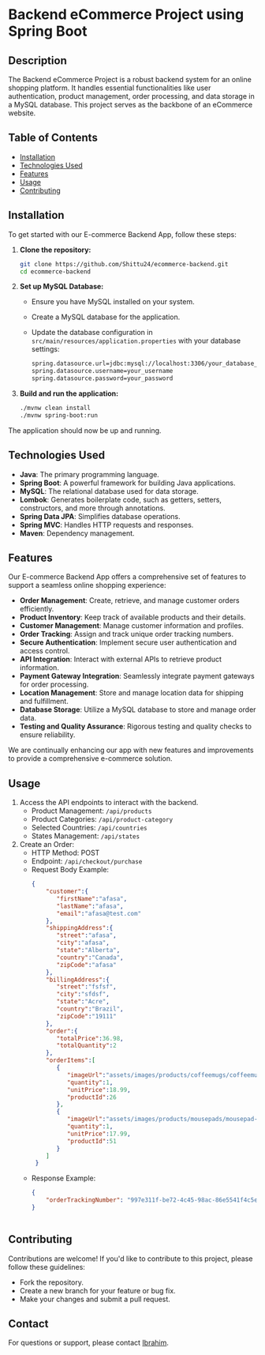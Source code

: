# Backend eCommerce Project using Spring Boot

## Description
The Backend eCommerce Project is a robust backend system for an online shopping platform. It handles essential functionalities like user authentication, product management, order processing, and data storage in a MySQL database. This project serves as the backbone of an eCommerce website.

## Table of Contents

- [Installation](#installation)
- [Technologies Used](#technologies-used)
- [Features](#features)
- [Usage](#usage)
- [Contributing](#contributing)

## Installation

To get started with our E-commerce Backend App, follow these steps:

1. **Clone the repository:**

   ```bash
   git clone https://github.com/Shittu24/ecommerce-backend.git
   cd ecommerce-backend

2. **Set up MySQL Database:**
   - Ensure you have MySQL installed on your system.
   - Create a MySQL database for the application.
   - Update the database configuration in `src/main/resources/application.properties` with your database settings:
  
     ```bash
     spring.datasource.url=jdbc:mysql://localhost:3306/your_database_name
     spring.datasource.username=your_username
     spring.datasource.password=your_password

3. **Build and run the application:**

   ```bash
   ./mvnw clean install
   ./mvnw spring-boot:run

The application should now be up and running.



## Technologies Used
- **Java**: The primary programming language.
- **Spring Boot**: A powerful framework for building Java applications.
- **MySQL**: The relational database used for data storage.
- **Lombok**: Generates boilerplate code, such as getters, setters, constructors, and more through annotations.
- **Spring Data JPA**: Simplifies database operations.
- **Spring MVC**: Handles HTTP requests and responses.
- **Maven**: Dependency management.

## Features

Our E-commerce Backend App offers a comprehensive set of features to support a seamless online shopping experience:

- **Order Management**: Create, retrieve, and manage customer orders efficiently.
- **Product Inventory**: Keep track of available products and their details.
- **Customer Management**: Manage customer information and profiles.
- **Order Tracking**: Assign and track unique order tracking numbers.
- **Secure Authentication**: Implement secure user authentication and access control.
- **API Integration**: Interact with external APIs to retrieve product information.
- **Payment Gateway Integration**: Seamlessly integrate payment gateways for order processing.
- **Location Management**: Store and manage location data for shipping and fulfillment.
- **Database Storage**: Utilize a MySQL database to store and manage order data.
- **Testing and Quality Assurance**: Rigorous testing and quality checks to ensure reliability.

We are continually enhancing our app with new features and improvements to provide a comprehensive e-commerce solution.



## Usage
1. Access the API endpoints to interact with the backend.
   - Product Management: `/api/products`
   - Product Categories: `/api/product-category`
   - Selected Countries: `/api/countries`
   - States Management: `/api/states`
2. Create an Order:
      - HTTP Method: POST
      - Endpoint: `/api/checkout/purchase`
      - Request Body Example:
        ```json
        {
            "customer":{
               "firstName":"afasa",
               "lastName":"afasa",
               "email":"afasa@test.com"
            },
            "shippingAddress":{
               "street":"afasa",
               "city":"afasa",
               "state":"Alberta",
               "country":"Canada",
               "zipCode":"afasa"
            },
            "billingAddress":{
               "street":"fsfsf",
               "city":"sfdsf",
               "state":"Acre",
               "country":"Brazil",
               "zipCode":"19111"
            },
            "order":{
               "totalPrice":36.98,
               "totalQuantity":2
            },
            "orderItems":[
               {
                  "imageUrl":"assets/images/products/coffeemugs/coffeemug-luv2code-1000.png",
                  "quantity":1,
                  "unitPrice":18.99,
                  "productId":26
               },
               {
                  "imageUrl":"assets/images/products/mousepads/mousepad-luv2code-1000.png",
                  "quantity":1,
                  "unitPrice":17.99,
                  "productId":51
               }
            ]
         }

    - Response Example:
      ```json
      {
          "orderTrackingNumber": "997e311f-be72-4c45-98ac-86e5541f4c5e"
      }
                 

## Contributing
Contributions are welcome! If you'd like to contribute to this project, please follow these guidelines:
- Fork the repository.
- Create a new branch for your feature or bug fix.
- Make your changes and submit a pull request.
  

## Contact
For questions or support, please contact [Ibrahim](mailto:ibrahimshittu007@gmail.com).
